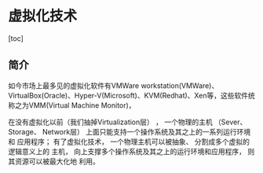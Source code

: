 # 虚拟化技术

[toc]

## 简介

如今市场上最多见的虚拟化软件有VMWare workstation(VMWare)、VirtualBox(Oracle)、Hyper-V(Microsoft)、KVM(Redhat)、Xen等，这些软件统称之为VMM(Virtual Machine Monitor)，

在没有虚拟化以前（我们抽掉Virtualization层） ， 一个物理的主机
（Sever、 Storage、 Network层） 上面只能支持一个操作系统及其之上的一系列运行环境和
应用程序； 有了虚拟化技术， 一个物理主机可以被抽象、 分割成多个虚拟的逻辑意义上的
主机， 向上支撑多个操作系统及其之上的运行环境和应用程序， 则其资源可以被最大化地
利用。  

